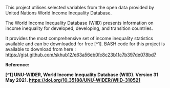 This project utilises selected variables from the open data provided by United Nations World Income Inequality Database.
 
 The World Income Inequality Database (WIID) presents information on income inequality for developed, developing, and transition countries. 
 
 
 It provides the most comprehensive set of income inequality statistics available and can be downloaded for free [^1].
 BASH code for this project is available to download from here : https://gist.github.com/skhub12/e63a56eb0fc8c23b11c7b397de078bd7

**Reference:**

**[^1] UNU-WIDER, World Income Inequality Database (WIID). Version 31 May 2021. https://doi.org/10.35188/UNU-WIDER/WIID-310521**
